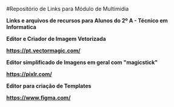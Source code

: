 #Repositório de Links para Módulo de Multimidia

**Links e arquivos de recursos para Alunos do 2º A - Técnico em Informatica**



**Editor e Criador de Imagem Vetorizada**

**https://pt.vectormagic.com/**


**Editor simplificado de Imagens em geral com "magicstick"**

**https://pixlr.com/**


**Editor para criação de Templates**

**https://www.figma.com/**
